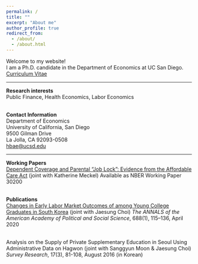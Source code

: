 ```yaml
---
permalink: /
title: ""
excerpt: "About me"
author_profile: true
redirect_from: 
  - /about/
  - /about.html
---
```


Welcome to my website!  <br/>
I am a Ph.D. candidate in the Department of Economics at UC San Diego.  <br/>
[Curriculum Vitae](https://drive.google.com/file/d/1an2pxRkhHRsIkmxxtVECu2PY6zXGQ7vm/view?usp=sharing)  <br/>
  
------
**Research interests**  
Public Finance, Health Economics, Labor Economics  
<br/>  

**Contact Information**  
Department of Economics  
University of California, San Diego  
9500 Gilman Drive  
La Jolla, CA 92093-0508  
hbae@ucsd.edu  
    
------
**Working Papers**  
[Dependent Coverage and Parental “Job Lock”: Evidence from the Affordable Care Act](https://www.nber.org/papers/w30200) (joint with Katherine Meckel)
Available as NBER Working Paper 30200  
<br/>
  
**Publications**  
[Changes in Early Labor Market Outcomes of among Young College Graduates in South Korea](https://journals.sagepub.com/doi/abs/10.1177/0002716220906779) (joint with Jaesung Choi) *The ANNALS of the American Academy of Political and Social Science*, 688(1), 115–136, April 2020  
<br/>

Analysis on the Supply of Private Supplementary Education in Seoul Using Administrative Data on Hagwon (joint with Sanggyun Moon & Jaesung Choi) *Survey Research*, 17(3), 81-108, August 2016 (in Korean) 


